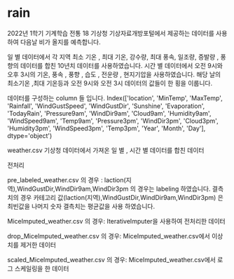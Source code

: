 # rain
2022년 1학기 기계학습 전통 18 
기상청 기상자료개방포털에서 제공하는 데이터를 사용하여 다음날 비가 올지를 예측합니다.

일 별 데이터에서 각 지역 최소 기온 , 최대 기온, 강수량, 최대 풍속, 일조량, 증발량 , 풍향의 데이터를 합친 10년치 데이터를 사용하였습니다.
시간 별 데이터에서 오전 9시와 오후 3시의 기온, 풍속 , 풍향 , 습도 , 전운량 , 현지기압을 사용하였습니다.
해당 날의 최소기온 ,최대 기온등과 오전 9시와 오전 3시 데이터의 값들이 한 횡을 이룹니다.

데이터를 구성하는 column 들 입니다.
Index(['location', 'MinTemp', 'MaxTemp', 'Rainfall', 'WindGustSpeed',
       'WindGustDir', 'Sunshine', 'Evaporation', 'TodayRain', 'Pressure9am',
       'WindDir9am', 'Cloud9am', 'Humidity9am', 'WindSpeed9am', 'Temp9am',
       'Pressure3pm', 'WindDir3pm', 'Cloud3pm', 'Humidity3pm', 'WindSpeed3pm',
       'Temp3pm', 'Year', 'Month', 'Day'],
      dtype='object')


weather.csv
기상청 데이터에서 가져온 일 별 , 시간 별 데이터를 합친 데이터



전처리 

pre_labeled_weather.csv 의 경우 :
laction(지역),WindGustDir,WindDir9am,WindDir3pm 의 경우는 labeling 하였습니다.
결측치의 경우 카테고리 값(laction(지역),WindGustDir,WindDir9am,WindDir3pm) 은 최빈값을 
나머지 숫자 결측치는 평균값을 사용 하였습니다.


MiceImputed_weather.csv 의 경우:
IterativeImputer을 사용하여 전처리한 데이터 


drop_Micelmputed_weather.csv 의 경우:
MiceImputed_weather.csv에서 이상치를 제거한 데이터


scaled_Micelmputed_weather.csv 의 경우:
MiceImputed_weather.csv에서 로그 스케일링을 한 데이터
